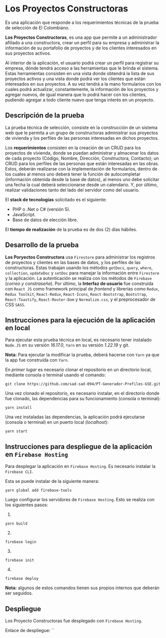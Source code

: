 # Los Proyectos Constructoras

Es una aplicación que responde a los requerimientos técnicas de la prueba de selección de El Colombiano.

**Los Proyectos Constructoras**, es una app que permite a un administrador afiliado a una constructora, crear un perfil para su empresa y administrar la información de su portafolio de proyectos y de los clientes interesados en sus proyectos activos.

Al interior de la aplicación, el usuario podrá crear un perfil para registrar su empresa, dónde tendrá acceso a las herramientas que le brinda el sistema. Estas herramientas consisten en una vista donde obtendrá la lista de sus proyectos activos y una vista donde podrá ver los clientes que están interesados en sus proyectos. A su vez tendrá a la mano formularios con los cuales podrá actualizar, constantemente, la información de los proyectos y agregar nuevos, de igual manera que lo podrá hacer con los clientes, pudiendo agregar a todo cliente nuevo que tenga interés en un proyecto.

## Descripción de la prueba

La prueba técnica de selección, consiste en la construcción de un sistema web que le permita a un grupo de constructoras administrar sus proyectos de vivienda y los perfiles de las personas interesadas en dichos proyectos.

Los **requerimientos** consisten en la creación de un CRUD para los proyectos de vivienda, donde se puedan administrar y almacenar los datos de cada proyecto (Código, Nombre, Dirección, Constructora, Contacto); un CRUD para los perfiles de las personas que están interesadas en las obras. Estos, deberán realizarse con la implementación de formularios, dentro de los cuales al menos uno deberá tener la función de autocompletar (información obtenida desde la base de datos), al menos uno debe solicitar una fecha la cual deberá seleccionarse desde un calendario. Y, por último, realizar validaciones tanto del lado del servidor como del usuario.

El **stack de tecnologías** solicitado es el siguiente:
* PHP o .Net o C# (versión 5).
* JavaScript.
* Base de datos de elección libre.

El **tiempo de realización** de la prueba es de dos (2) días hábiles.

## Desarrollo de la prueba

**Los Poryectos Constructora** usa `Firestore` para administrar los registros de proyectos y clientes en las bases de datos, y los perfiles de las constructoras. Estas trabajan usando los métodos `getDocs`, `query`, `where`, `collection`, `updateDoc` y `setDoc` para manejar la información entre `Firestore` y la aplicación. La autenticación se realiza con los métodos de `Firebase` (_correo y constraseña_). Por último, la **Interfaz de usuario** fue construída con `React JS` como framework principal de _frontend_ y librerías como `Redux`, `Redux Toolkit`, `React-Redux`, `React-Icons`, `React-Bootstrap`, `Bootstrap`, `React-Toastify`, `React-Router-Dom` y `Normalize.css`, y el preprocesador de CSS `SASS`.

## Instrucciones para la ejecución de la aplicación en local

Para ejecutar esta prueba técnica en local, es necesario tener instalado `Node.JS` en su versión _16.17.0_, `Yarn` en su versión _1.22.19_ y git.

**Nota:** Para ejecutar la modificar la prueba, deberá hacerse con `Yarn` ya que la app fue construída con `Yarn`.

En _primer lugar_ es necesario clonar el repositorio en un directorio local, mediante consola o terminal usando el comando:
```
git clone https://github.com/sad-sad-094/PT-Generador-Prefiles-GSE.git
```

Una vez clonado el repositorio, es necesario instalar, en el directorio donde fue clonado, las dependencias para su funcionamiento (consola o terminal):
```
yarn install
```

Una vez instaladas las dependencias, la aplicación podrá ejecutarse (consola o terminal) en un puerto local (_localhost_):
```
yarn start
```

## Instrucciones para despliegue de la aplicación en `Firebase Hosting`

Para desplegar la aplicación en `Firebase Hosting`. Es necesario instalar la `Firebase CLI`.

Esta se puede instalar de la siguiente manera:
```
yarn global add firebase-tools
```
Luego configurar los servidores de `Firebase Hosting`. Esto se realiza con los siguientes pasos:

1.
```
yarn build
```
2.
```
firebase login
```
3.
```
firebase init
```
4.
```
firebase deploy
```

**Nota:** algunos de estos comandos tienen sus propios internos que deberán ser seguidos.


## Despliegue

Los Proyecto Constructoras fue desplegado con `Firebase Hosting`.

Enlace de despliegue: ``
